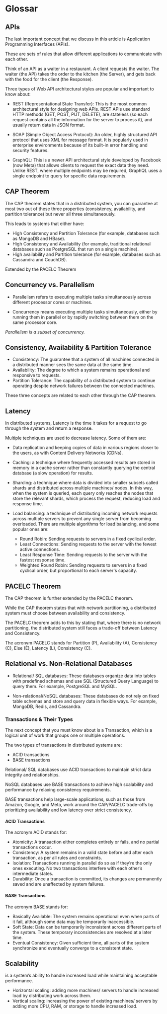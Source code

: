 # Glossar

## APIs
The last important concept that we discuss in this article is Application Programming Interfaces (APIs).

These are sets of rules that allow different applications to communicate with each other.

Think of an API as a waiter in a restaurant. A client requests the waiter. The waiter (the API) takes the order to the kitchen (the Server), and gets back with the food for the client (the Response).

Three types of Web API architectural styles are popular and important to know about:

* REST (Representational State Transfer): This is the most common architectural style for designing web APIs. REST APIs use standard HTTP methods (GET, POST, PUT, DELETE), are stateless (so each request contains all the information for the server to process it), and usually return data in JSON format.

* SOAP (Simple Object Access Protocol): An older, highly structured API protocol that uses XML for message format. It is popularly used in enterprise environments because of its built-in error handling and security features.

* GraphQL: This is a newer API architectural style developed by Facebook (now Meta) that allows clients to request the exact data they need. Unlike REST, where multiple endpoints may be required, GraphQL uses a single endpoint to query for specific data requirements.



## CAP Theorem

The CAP theorem states that in a distributed system, you can guarantee at most two out of these three properties (consistency, availability, and partition tolerance) but never all three simultaneously.

This leads to systems that either have:

* High Consistency and Partition Tolerance (for example, databases such as MongoDB and HBase).
* High Consistency and Availability (for example, traditional relational databases such as PostgreSQL that run on a single machine).
* High availability and Partition tolerance (for example, databases such as Cassandra and CouchDB).

Extended by the PACELC Theorem


## Concurrency vs. Parallelism

* Parallelism refers to executing multiple tasks simultaneously across different processor cores or machines.

* Concurrency means executing multiple tasks simultaneously, either by running them in parallel or by rapidly switching between them on the same processor core.

*Parallelism is a subset of concurrency.*


## Consistency, Availability & Partition Tolerance

* Consistency: The guarantee that a system of all machines connected in a distributed manner sees the same data at the same time.
* Availability: The degree to which a system remains operational and responsive to requests.
* Partition Tolerance: The capability of a distributed system to continue operating despite network failures between the connected machines.

These three concepts are related to each other through the CAP theorem.

## Latency
In distributed systems, Latency is the time it takes for a request to go through the system and return a response.

Multiple techniques are used to decrease latency. Some of them are:

* Data replication and keeping copies of data in various regions closer to the users, as with Content Delivery Networks (CDNs).
* Caching: a technique where frequently accessed results are stored in memory in a cache server rather than constantly querying the central database (a slow operation) for results.
* Sharding: a technique where data is divided into smaller subsets called shards and distributed across multiple machines/ nodes.
In this way, when the system is queried, each query only reaches the nodes that store the relevant shards, which process the request, reducing load and response time.
* Load balancing: a technique of distributing incoming network requests across multiple servers to prevent any single server from becoming overloaded.
There are multiple algorithms for load balancing, and some popular ones are:

    * Round Robin: Sending requests to servers in a fixed cyclical order.
    * Least Connections: Sending requests to the server with the fewest active connections.
    * Least Response Time: Sending requests to the server with the fastest response time.
    * Weighted Round Robin: Sending requests to servers in a fixed cyclical order, but proportional to each server's capacity.




## PACELC Theorem
The CAP theorem is further extended by the PACELC theorem.

While the CAP theorem states that with network partitioning, a distributed system must choose between availability and consistency.

The PACELC theorem adds to this by stating that, where there is no network partitioning, the distributed system still faces a trade-off between Latency and Consistency.

The acronym PACELC stands for Partition (P), Availability (A), Consistency (C), Else (E), Latency (L), Consistency (C).

## Relational vs. Non-Relational Databases

* Relational/ SQL databases: These databases organize data into tables with predefined schemas and use SQL (Structured Query Language) to query them. For example, PostgreSQL and MySQL.

* Non-relational/NoSQL databases: These databases do not rely on fixed table schemas and store and query data in flexible ways. For example, MongoDB, Redis, and Cassandra.

### Transactions & Their Types

The next concept that you must know about is a Transaction, which is a logical unit of work that groups one or multiple operations.

The two types of transactions in distributed systems are:

* ACID transactions
* BASE transactions

Relational/ SQL databases use ACID transactions to maintain strict data integrity and relationships.

NoSQL databases use BASE transactions to achieve high scalability and performance by relaxing consistency requirements.

BASE transactions help large-scale applications, such as those from Amazon, Google, and Meta, work around the CAP/PACELC trade-offs by prioritizing availability and low latency over strict consistency.

#### ACID Transactions
The acronym ACID stands for:

* Atomicity: A transaction either completes entirely or fails, and no partial transactions occur.
* Consistency: A system remains in a valid state before and after each transaction, as per all rules and constraints.
* Isolation: Transactions running in parallel do so as if they’re the only ones executing. No two transactions interfere with each other’s intermediate states.
* Durability: Once a transaction is committed, its changes are permanently saved and are unaffected by system failures.


#### BASE Transactions
The acronym BASE stands for:

* Basically Available: The system remains operational even when parts of it fail, although some data may be temporarily inaccessible.
* Soft State: Data can be temporarily inconsistent across different parts of the system. These temporary inconsistencies are resolved at a later time.
* Eventual Consistency: Given sufficient time, all parts of the system synchronize and eventually converge to a consistent state.



## Scalability 
is a system’s ability to handle increased load while maintaining acceptable performance.

* Horizontal scaling: adding more machines/ servers to handle increased load by distributing work across them.
* Vertical scaling: increasing the power of existing machines/ servers by adding more CPU, RAM, or storage to handle increased load.

